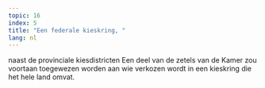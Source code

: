 ```yaml
---
topic: 16
index: 5
title: "Een federale kieskring, "
lang: nl
---
```

naast de provinciale kiesdistricten Een deel van de zetels van de Kamer zou
voortaan toegewezen worden aan wie verkozen wordt in een kieskring die het
hele land omvat.
